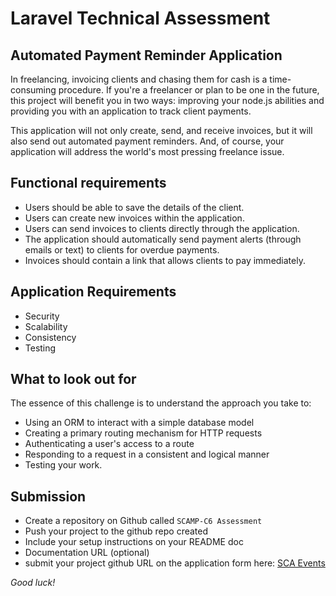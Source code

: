 # Laravel Technical Assessment  

## Automated Payment Reminder Application

In freelancing, invoicing clients and chasing them for cash is a time-consuming procedure. If you're a freelancer or plan to be one in the future, this project will benefit you in two ways: improving your node.js abilities and providing you with an application to track client payments.

This application will not only create, send, and receive invoices, but it will also send out automated payment reminders. And, of course, your application will address the world's most pressing freelance issue.

## Functional requirements
- Users should be able to save the details of the client.
- Users can create new invoices within the application.
- Users can send invoices to clients directly through the application.
- The application should automatically send payment alerts (through emails or text) to clients for overdue payments.
- Invoices should contain a link that allows clients to pay immediately.

## Application Requirements
- Security
- Scalability
- Consistency
- Testing

## What to look out for 
The essence of this challenge is to understand the approach you take to:
- Using an ORM to interact with a simple database model
- Creating a primary routing mechanism for HTTP requests
- Authenticating a user's access to a route
- Responding to a request in a consistent and logical manner
- Testing your work.
  

## Submission
- Create a repository on Github called ``SCAMP-C6 Assessment``
- Push your project to the github repo created
- Include your setup instructions on your README doc
- Documentation URL (optional)
- submit your project github URL on the application form here: [SCA Events](http://shecodeafrica.org/events) 



*Good luck!*
